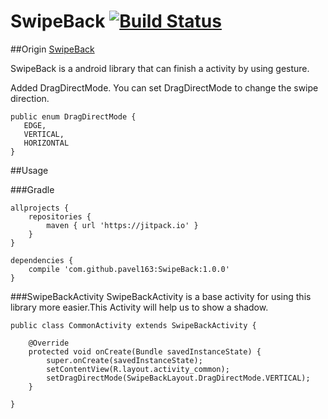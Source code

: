 SwipeBack [![Build Status](https://travis-ci.org/liuguangqiang/SwipeBack.png?branch=master)](https://travis-ci.org/liuguangqiang/SwipeBack)
===========

##Origin
[SwipeBack](https://github.com/liuguangqiang/SwipeBack)

SwipeBack is a android library that can finish a activity by using gesture.

Added DragDirectMode. You can set DragDirectMode to change the swipe direction.
```
public enum DragDirectMode {
   EDGE,
   VERTICAL,
   HORIZONTAL
}
```
##Usage

###Gradle
```
allprojects {
	repositories {
		maven { url 'https://jitpack.io' }
	}
}
```
```
dependencies {
   	compile 'com.github.pavel163:SwipeBack:1.0.0'
}
```

###SwipeBackActivity
SwipeBackActivity is a base activity for using this library more easier.This Activity will help us to show a shadow.

```
public class CommonActivity extends SwipeBackActivity {

    @Override
    protected void onCreate(Bundle savedInstanceState) {
        super.onCreate(savedInstanceState);
        setContentView(R.layout.activity_common);
        setDragDirectMode(SwipeBackLayout.DragDirectMode.VERTICAL);
    }

}
```


